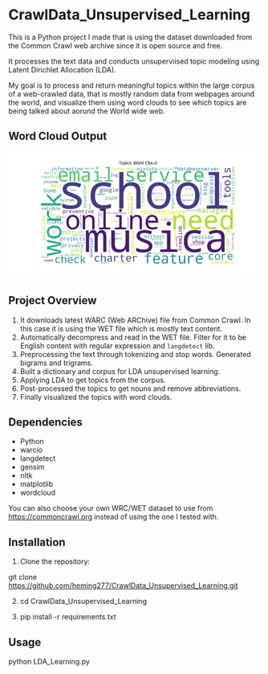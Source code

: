 # CrawlData_Unsupervised_Learning

This is a Python project I made that is using the dataset downloaded from the Common Crawl web archive since it is open source and free.

It processes the text data and conducts unsuperviised topic modeling using Latent Dirichlet Allocation (LDA). 

My goal is to process and return meaningful topics within the large corpus of a web-crawled data, that is mostly random data from webpages around the world, and visualize them using word clouds to see which topics are being talked about aorund the World wide web.

## Word Cloud Output

![word_cloud](worldcloud.png)

## Project Overview

1. It downloads latest WARC (Web ARChive) file from Common Crawl. In this case it is using the WET file which is mostly text content.
2. Automatically decompress and read in the WET file. Filter for it to be English content with regular expression and `langdetect` lib.
3. Preprocessing the text through tokenizing and stop words. Generated bigrams and trigrams. 
4. Built a dictionary and corpus for LDA unsupervised learning.
5. Applying LDA to get topics from the corpus.
6. Post-processed the topics to get nouns and remove abbreviations.
7. Finally visualized the topics with word clouds.

## Dependencies
- Python 
- warcio
- langdetect
- gensim
- nltk
- matplotlib
- wordcloud

You can also choose your own WRC/WET dataset to use from https://commoncrawl.org instead of using the one I tested with. 

## Installation

1. Clone the repository:

git clone https://github.com/heming277/CrawlData_Unsupervised_Learning.git

2. cd CrawlData_Unsupervised_Learning

3. pip install -r requirements.txt

## Usage

python LDA_Learning.py
